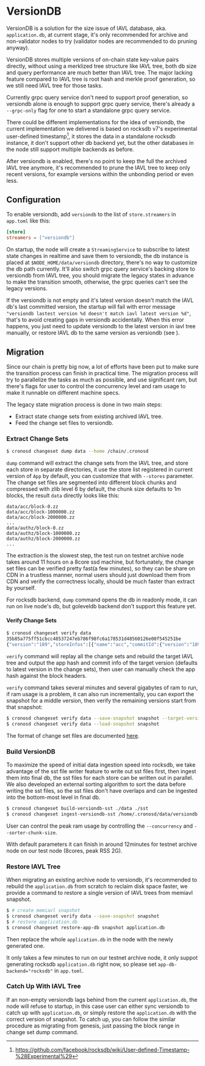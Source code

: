 # VersionDB

VersionDB is a solution for the size issue of IAVL database, aka. `application.db`, at current stage, it's only recommended for archive and non-validator nodes to try (validator nodes are recommended to do pruning anyway).

VersionDB stores multiple versions of on-chain state key-value pairs directly, without using a merklized tree structure like IAVL tree, both db size and query performance are much better than IAVL tree. The major lacking feature compared to IAVL tree is root hash and merkle proof generation, so we still need IAVL tree for those tasks.

Currently grpc query service don't need to support proof generation, so versiondb alone is enough to support grpc query service, there's already a `--grpc-only` flag for one to start a standalone grpc query service.

There could be different implementations for the idea of versiondb, the current implementation we delivered is based on rocksdb v7's experimental user-defined timestamp[^1], it stores the data in a standalone rocksdb instance, it don't support other db backend yet, but the other databases in the node still support multiple backends as before.

After versiondb is enabled, there's no point to keep the full the archived IAVL tree anymore, it's recommended to prune the IAVL tree to keep only recent versions, for example versions within the unbonding period or even less.

## Configuration

To enable versiondb, add `versiondb` to the list of `store.streamers` in `app.toml` like this:

```toml
[store]
streamers = ["versiondb"]
```

On startup, the node will create a `StreamingService` to subscribe to latest state changes in realtime and save them to versiondb, the db instance is placed at `$NODE_HOME/data/versiondb` directory, there's no way to customize the db path currently. It'll also switch grpc query service's backing store to versiondb from IAVL tree, you should migrate the legacy states in advance to make the transition smooth, otherwise, the grpc queries can't see the legacy versions.

If the versiondb is not empty and it's latest version doesn't match the IAVL db's last committed version, the startup will fail with error message `"versiondb lastest version %d doesn't match iavl latest version %d"`, that's to avoid creating gaps in versiondb accidentally. When this error happens, you just need to update versiondb to the latest version in iavl tree manually, or restore IAVL db to the same version as versiondb (see [](#catch-up-with-iavl-tree)).

## Migration

Since our chain is pretty big now, a lot of efforts have been put to make sure the transition process can finish in practical time. The migration process will try to parallelize the tasks as much as possible, and use significant ram, but there's flags for user to control the concurrency level and ram usage to make it runnable on different machine specs.

The legacy state migration process is done in two main steps:

- Extract state change sets from existing archived IAVL tree.
- Feed the change set files to versiondb.

### Extract Change Sets

```bash
$ cronosd changeset dump data --home /chain/.cronosd
```

`dump` command will extract the change sets from the IAVL tree, and store each store in separate directories, it use the store list registered in current version of `App` by default, you can customize that with `--stores` parameter. The change set files are segmented into different block chunks and compressed with zlib level 6 by default, the chunk size defaults to 1m blocks, the result `data` directly looks like this:

```
data/acc/block-0.zz
data/acc/block-1000000.zz
data/acc/block-2000000.zz
...
data/authz/block-0.zz
data/authz/block-1000000.zz
data/authz/block-2000000.zz
...
```

The extraction is the slowest step, the test run on testnet archive node takes around 11 hours on a 8core ssd machine, but fortunately, the change set files can be verified pretty fast(a few minutes), so they can be share on CDN in a trustless manner, normal users should just download them from CDN and verify the correctness locally, should be much faster than extract by yourself.

For rocksdb backend, `dump` command opens the db in readonly mode, it can run on live node's db, but goleveldb backend don't support this feature yet.

#### Verify Change Sets

```bash
$ cronosd changeset verify data
35b85a775ff51cbcc48537247eb786f98fc6a178531d48560126e00f545251be
{"version":"189","storeInfos":[{"name":"acc","commitId":{"version":"189" ...
```

`verify` command will replay all the change sets and rebuild the target IAVL tree and output the app hash and commit info of the target version (defaults to latest version in the change sets), then user can manually check the app hash against the block headers.

`verify` command takes several minutes and several gigabytes of ram to run, if ram usage is a problem, it can also run incrementally, you can export the snapshot for a middle version, then verify the remaining versions start from that snapshot:

```bash
$ cronosd changeset verify data --save-snapshot snapshot --target-version 3000000
$ cronosd changeset verify data --load-snapshot snapshot
```

The format of change set files are documented [here](memiavl/README.md#change-set-file).

### Build VersionDB

To maximize the speed of initial data ingestion speed into rocksdb, we take advantage of the sst file writer feature to write out sst files first, then ingest them into final db, the sst files for each store can be written out in parallel. We also developed an external sorting algorithm to sort the data before writing the sst files, so the sst files don't have overlaps and can be ingested into the bottom-most level in final db.

```bash
$ cronosd changeset build-versiondb-sst ./data ./sst
$ cronosd changeset ingest-versiondb-sst /home/.cronosd/data/versiondb sst/*.sst --move-files --maximum-version 189
```

User can control the peak ram usage by controlling the `--concurrency` and `--sorter-chunk-size`.

With default parameters it can finish in around 12minutes for testnet archive node on our test node (8cores, peak RSS 2G).

### Restore IAVL Tree

When migrating an existing archive node to versiondb, it's recommended to rebuild the `application.db` from scratch to reclaim disk space faster, we provide a command to restore a single version of IAVL trees from memiavl snapshot.

```bash
$ # create memiavl snapshot
$ cronosd changeset verify data --save-snapshot snapshot
$ # restore application.db
$ cronosd changeset restore-app-db snapshot application.db
```

Then replace the whole `application.db` in the node with the newly generated one.

It only takes a few minutes to run on our testnet archive node, it only suppot generating rocksdb `application.db` right now, so please set `app-db-backend="rocksdb"` in `app.toml`.

### Catch Up With IAVL Tree

If an non-empty versiondb lags behind from the current `application.db`, the node will refuse to startup, in this case user can either sync versiondb to catch up with  `application.db`, or simply restore the  `application.db` with the correct version of snapshot. To catch up, you can follow the similar procedure as migrating from genesis, just passing the block range in change set dump command.

[^1]: https://github.com/facebook/rocksdb/wiki/User-defined-Timestamp-%28Experimental%29
